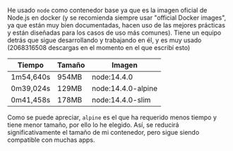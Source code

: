 He usado `node` como contenedor base ya que es la imagen oficial de Node.js en docker (y se recomienda siempre usar "official Docker images", ya que están muy bien documentadas, hacen uso de las mejores prácticas y están diseñadas para los casos de uso más comunes). Tiene un equipo detrás que sigue desarrollando y trabajando en él, y es muy usado (2068316508 descargas en el momento en el que escribí esto)

Tiempo | Tamaño | Imagen
--- | --- | --- 
1m54,640s | 954MB | node:14.4.0 
0m39,024s | 129MB | node:14.4.0-alpine
0m41,458s | 178MB | node:14.4.0-slim

Como se puede apreciar, `alpine` es el que ha requerido menos tiempo y tiene menor tamaño, por ello lo he elegido. Así, se reducirá significativamente el tamaño de mi contenedor, pero sigue siendo compatible con muchas apps. 